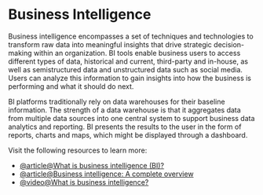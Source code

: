 # Business Intelligence

Business intelligence encompasses a set of techniques and technologies to transform raw data into meaningful insights that drive strategic decision-making within an organization. BI tools enable business users to access different types of data, historical and current, third-party and in-house, as well as semistructured data and unstructured data such as social media. Users can analyze this information to gain insights into how the business is performing and what it should do next.

BI platforms traditionally rely on data warehouses for their baseline information. The strength of a data warehouse is that it aggregates data from multiple data sources into one central system to support business data analytics and reporting. BI presents the results to the user in the form of reports, charts and maps, which might be displayed through a dashboard.

Visit the following resources to learn more:

- [@article@What is business intelligence (BI)?](https://www.ibm.com/think/topics/business-intelligence)
- [@article@Business intelligence: A complete overview](https://www.tableau.com/business-intelligence/what-is-business-intelligence)
- [@video@What is business intelligence?](https://www.youtube.com/watch?v=l98-BcB3UIE)